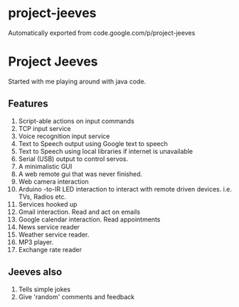# project-jeeves
Automatically exported from code.google.com/p/project-jeeves

# Project Jeeves
Started with me playing around with java code.

## Features
1. Script-able actions on input commands
2. TCP input service
3. Voice recognition input service
4. Text to Speech output using Google text to speech
5. Text to Speech using local libraries if internet is unavailable
6. Serial (USB) output to control servos.
7. A minimalistic GUI
8. A web remote gui that was never finished.
9. Web camera interaction
10. Arduino -to-IR LED interaction to interact with remote driven devices. i.e. TVs, Radios etc.
11. Services hooked up
12. Gmail interaction. Read and act on emails
13. Google calendar interaction. Read appointments
14. News service reader
15. Weather service reader.
16. MP3 player.
17. Exchange rate reader

## Jeeves also
1. Tells simple jokes
2. Give 'random' comments and feedback

